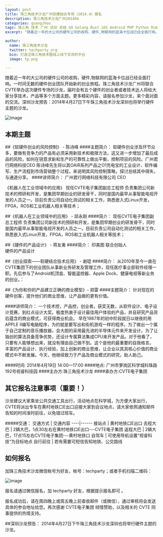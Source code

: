 ```yaml
---
layout: post
title: 珠三角技术沙龙广州软硬结合专场（2014.4）报名
description: 珠三角技术沙龙广州201404
categories: guangzhou
tags: 珠三角 技术 广州 活动 总结 GO Golang Rust iOS Android PHP Python Ruby Rails Java MongoDB Redis PostgreSQL Linux, OSX, 静态语言, CPP, C
excerpt: "随着近一年的大公司的硬件公司的收购，硬件,物联网的蓝海卡位战已经全面打响。一时间无数的硬件创业团队开始新的创业旅程。珠三角技术沙龙广州将联合CVTE举办这次硬件专场的沙龙，届时会有五个硬件的创业者或者技术达人将给大家分享技术，产品等多个方面主题。更多精彩内容，请报名参加沙龙，来个面对面的交流。更多信息请进入查看。预告：2014年4月27日下午珠三角技术沙龙深圳也将举行硬件主题的沙龙。"

author:
  name: 珠三角技术沙龙
  twitter: techparty_org
  bio: 打造泛珠三角技术圈线上线下交流的平台
  image: tp.png

---
```



随着近一年的大公司的硬件公司的收购，硬件,物联网的蓝海卡位战已经全面打响。一时间无数的硬件创业团队开始新的创业旅程。珠三角技术沙龙广州将联合CVTE举办这次硬件专场的沙龙，届时会有五个硬件的创业者或者技术达人将给大家分享技术，产品等多个方面主题。更多精彩内容，请报名参加沙龙，来个面对面的交流。深圳沙龙预告：2014年4月27日下午珠三角技术沙龙深圳也将举行硬件主题的沙龙。

![image](http://ww1.sinaimg.cn/large/61c18847gw1efd66ty2exj20cs05kgmh.jpg)

## 本期主题

##《软硬件创业的风险控制》 - 陈诗峰
####主题简介：
软硬件创业涉及环节众多，要做有竞争力的产品有必须采用新技术和极限方法，这又进一步增加了最后成品的风险，如何在锐意求新和生产的可靠性上做出平衡，控制项目的风险。广州君行网络科技CEO 陈诗峰先生将以其OAIR系列产品之O1充电宝的工业设计、软件编写、生产流程到市场营销整个过程，来说明其风险控制策略，探讨总结其中得失，与通道分享。
####讲师简介：
广州君行网络科技有限公司 CEO 

《机器人在工业领域中的应用》 现任CVTE电子集团副总工程师    负责集团公司新技术的预研和开发，是集团早期创业的研发骨干，同时是国内最早从事智能电视开发的人员之一。目前负责公司自动化测试的相关工作，熟悉嵌入式Linux开发，FPGA，ROS和工业机器人相关等技术；

##《机器人在工业领域中的应用》 - 邱永刚
####简介：
现任CVTE电子集团副总工程师    负责集团公司新技术的预研和开发，是集团早期创业的研发骨干，同时是国内最早从事智能电视开发的人员之一。目前负责公司自动化测试的相关工作，熟悉嵌入式Linux开发，FPGA，ROS和工业机器人相关等技术；

##《硬件的产品设计》 - 蒋友勇
####简介：
印美图 联合创始人    
硬件的产品设计


##《创业探索——软硬结合技术应用》 - 谢琨
####简介：
从2010年至今一直在CVTE集团下的创业团队从事新业务研发及管理工作，现任医疗事业部软件经理一职。先后参与了Android机顶盒、智能遥控器、Apple Dock、健康电视等新业务的创业。：

##《为你和你的产品建立正确的商业模型》- 郑雷
####主题简介：
针对现在的硬件创客，提升他们的商业思维，让产品做的更有价值。

####讲师简介：
一个技术控，产品控，创业者。获奖无数，从软件设计、电子设计竞赛，到红点设计大奖。极度热衷于设计最佳用户体验的产品，并且研究产品背后蕴含的商业模式，可获得商业机会。
早在1987年的初中阶段就日以继夜的用APPLE  II编写电脑程序，为的就是要写出和街机游戏一样的程序。为了做出一个属于自己定制的音乐播放器，会大胆的采用最先进的半导体元件来开发设计。为了让独创的算法具备竞争优势，还设计专属算法集成CPU来开发产品。对于他看了，只要有人能够想出来，就没有理由自己做不到。这个是他的最重要的自我格言。
丰富的产品设计、执行经验，加上创新的商业思维，让企业以其具核心价值的商业模式中不断发展。今天，他继续致力于产品及商业模式的研究，助人助己。



####时间: 2014年4月19日 14:00—17:00
####地点: 广州市萝岗区科学城科珠路192号视睿科技园
####主办方:珠三角技术沙龙
####承办方:CVTE电子集团


## 其它报名注意事项（重要！）

沙龙建议大家乘坐公共交通工具出行，活动地点在科学城，为方便大家出行，CVTE将派出专车在黄村地铁口E出口迎接大家到会议地点，请大家依照通知邮件告知的时间准时前往，以免错过班车。

#####交通： 
交通方式 | 交通内容
----|------
接站点  | 黄村地铁口E出口
去程大巴 | 2辆大巴，1点30左右在黄村地铁口E出口---CVTE电子集团
返程大巴 | 2辆大巴，17点15左右CVTE电子集团---黄村地铁口
自驾车  | 可使用导航设置“视睿科技”为目标地点
自行前往 |  若有需要可短信告知地铁、公交路线

## 如何报名

加珠三角技术沙龙微信帐号为好友，帐号：techparty；或者手机扫描二维码：

![image](http://ww1.sinaimg.cn/large/61c18847gw1e9tzpizmjsj208c08cjs1.jpg)

报名请通过微信报名，加 techparty 好友，根据提示报名即可 。

报名成功后，请在周四晚上或周五晚上前查收邮件（或微信），通过审核将会发送具体的参会地址给您。再次感谢 CVTE电子集团 倾情赞助，以及相关的 CVTE 同事提供的热情支持。

##深圳沙龙预告：
2014年4月27日下午珠三角技术沙龙深圳也将举行硬件主题的沙龙。

